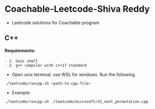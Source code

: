 # Coachable-Leetcode-Shiva Reddy

- Leetcode solutions for Coachable program

## C++

#### Requirements:

    - 1. Unix shell
    - 2. g++ compiler with c++17 standard

- Open unix terminal, use WSL for windows. Run the following

```bash
./leetcode/runcpp.sh <path-to-cpp-file>
```

- Example:

```bash
./leetcode/runcpp.sh ./leetcode/microsoft/31_next_permutation.cpp
```
